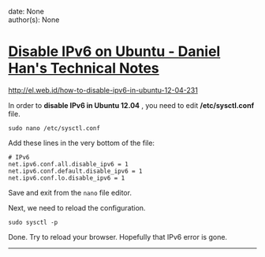 
date: None  
author(s): None  

# [Disable IPv6 on Ubuntu - Daniel Han's Technical Notes](https://sites.google.com/site/xiangyangsite/home/technical-tips/linux-unix/common-tips/disable-ipv6-on-ubuntu)

<http://el.web.id/how-to-disable-ipv6-in-ubuntu-12-04-231>  


In order to **disable IPv6 in Ubuntu 12.04** , you need to edit **/etc/sysctl.conf** file.
    
    
    sudo nano /etc/sysctl.conf

Add these lines in the very bottom of the file:
    
    
    # IPv6
    net.ipv6.conf.all.disable_ipv6 = 1
    net.ipv6.conf.default.disable_ipv6 = 1
    net.ipv6.conf.lo.disable_ipv6 = 1

Save and exit from the `nano` file editor.

Next, we need to reload the configuration.
    
    
    sudo sysctl -p

Done. Try to reload your browser. Hopefully that IPv6 error is gone.   
  
---

